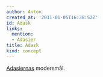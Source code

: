 ```yaml
---
author: Anton
created_at: '2011-01-05T16:38:52Z'
id: Adask
links:
  mention:
  - Adasier
title: Adask
kind: concept
---
```


[Adasiernas] modersmål.

  [Adasiernas]: Adasier
